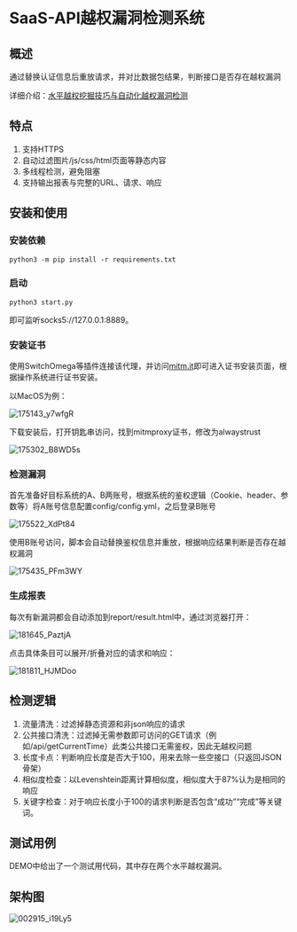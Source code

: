 # SaaS-API越权漏洞检测系统

## 概述

通过替换认证信息后重放请求，并对比数据包结果，判断接口是否存在越权漏洞

详细介绍：[水平越权挖掘技巧与自动化越权漏洞检测](https://www.gem-love.com/2023/01/26/%E6%B0%B4%E5%B9%B3%E8%B6%8A%E6%9D%83%E6%8C%96%E6%8E%98%E6%8A%80%E5%B7%A7%E4%B8%8E%E8%87%AA%E5%8A%A8%E5%8C%96%E8%B6%8A%E6%9D%83%E6%BC%8F%E6%B4%9E%E6%A3%80%E6%B5%8B/)

## 特点

1. 支持HTTPS
2. 自动过滤图片/js/css/html页面等静态内容
3. 多线程检测，避免阻塞
4. 支持输出报表与完整的URL、请求、响应

## 安装和使用

### 安装依赖

```
python3 -m pip install -r requirements.txt
```

### 启动

```
python3 start.py
```

即可监听socks5://127.0.0.1:8889。

### 安装证书

使用SwitchOmega等插件连接该代理，并访问[mitm.it](http://mitm.it)即可进入证书安装页面，根据操作系统进行证书安装。

以MacOS为例：

![175143_y7wfgR](http://cdn2.pic.y1ng.vip/uPic/2023/01/25/175143_y7wfgR.png)

下载安装后，打开钥匙串访问，找到mitmproxy证书，修改为alwaystrust

![175302_B8WD5s](http://cdn2.pic.y1ng.vip/uPic/2023/01/25/175302_B8WD5s.png)

### 检测漏洞

首先准备好目标系统的A、B两账号，根据系统的鉴权逻辑（Cookie、header、参数等）将A账号信息配置config/config.yml，之后登录B账号

![175522_XdPt84](http://cdn2.pic.y1ng.vip/uPic/2023/01/25/175522_XdPt84.png)

使用B账号访问，脚本会自动替换鉴权信息并重放，根据响应结果判断是否存在越权漏洞

![175435_PFm3WY](http://cdn2.pic.y1ng.vip/uPic/2023/01/25/175435_PFm3WY.png)

### 生成报表

每次有新漏洞都会自动添加到report/result.html中，通过浏览器打开：

![181645_PaztjA](http://cdn2.pic.y1ng.vip/uPic/2023/01/25/181645_PaztjA.png)

点击具体条目可以展开/折叠对应的请求和响应：

![181811_HJMDoo](http://cdn2.pic.y1ng.vip/uPic/2023/01/25/181811_HJMDoo.png)

## 检测逻辑

1. 流量清洗：过滤掉静态资源和非json响应的请求
2. 公共接口清洗：过滤掉无需参数即可访问的GET请求（例如/api/getCurrentTime）此类公共接口无需鉴权，因此无越权问题
3. 长度卡点：判断响应长度是否大于100，用来去除一些空接口（只返回JSON骨架）
4. 相似度检查：以Levenshtein距离计算相似度，相似度大于87%认为是相同的响应
5. 关键字检查：对于响应长度小于100的请求判断是否包含“成功”“完成”等关键词。

## 测试用例

DEMO中给出了一个测试用代码，其中存在两个水平越权漏洞。

## 架构图

![002915_i19Ly5](http://cdn2.pic.y1ng.vip/uPic/2023/05/19/002915_i19Ly5.png)